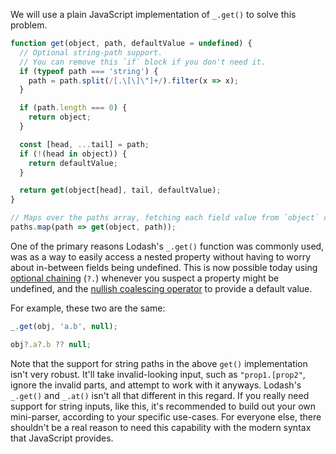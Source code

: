 We will use a plain JavaScript implementation of `_.get()` to solve this problem.

```javascript
function get(object, path, defaultValue = undefined) {
  // Optional string-path support.
  // You can remove this `if` block if you don't need it.
  if (typeof path === 'string') {
    path = path.split(/[.\[\]\"]+/).filter(x => x);
  }

  if (path.length === 0) {
    return object;
  }

  const [head, ...tail] = path;
  if (!(head in object)) {
    return defaultValue;
  }

  return get(object[head], tail, defaultValue);
}

// Maps over the paths array, fetching each field value from `object` corresponding to that path.
paths.map(path => get(object, path));
```

One of the primary reasons Lodash's `_.get()` function was commonly used, was as a way to easily access a nested property without having to worry about in-between fields being undefined. This is now possible today using [optional chaining](https://developer.mozilla.org/en-US/docs/Web/JavaScript/Reference/Operators/Optional_chaining) (`?.`) whenever you suspect a property might be undefined, and the [nullish coalescing operator](https://developer.mozilla.org/en-US/docs/Web/JavaScript/Reference/Operators/Nullish_coalescing) to provide a default value.

For example, these two are the same:

```javascript
_.get(obj, 'a.b', null);

obj?.a?.b ?? null;
```

Note that the support for string paths in the above `get()` implementation isn't very robust. It'll take invalid-looking input, such as `"prop1.[prop2"`, ignore the invalid parts, and attempt to work with it anyways. Lodash's `_.get()` and `_.at()` isn't all that different in this regard. If you really need support for string inputs, like this, it's recommended to build out your own mini-parser, according to your specific use-cases. For everyone else, there shouldn't be a real reason to need this capability with the modern syntax that JavaScript provides.
